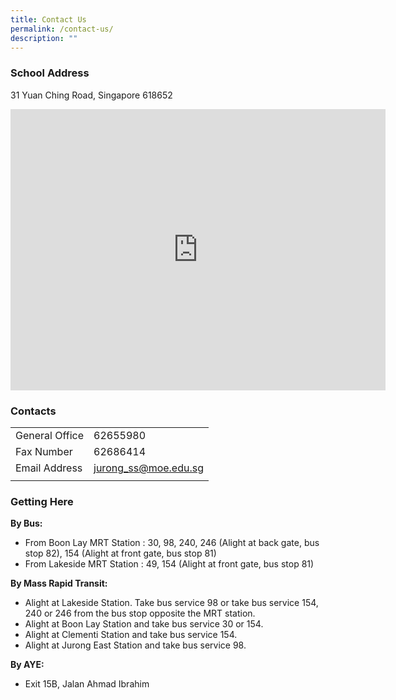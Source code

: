 ```yaml
---
title: Contact Us
permalink: /contact-us/
description: ""
---
```

### School Address

31 Yuan Ching Road, Singapore 618652

<iframe loading="lazy" allowfullscreen="" style="border:0;" height="450" width="600" src="https://www.google.com/maps/embed?pb=!1m18!1m12!1m3!1d3988.7428375416903!2d103.72209331525593!3d1.3303703620070761!2m3!1f0!2f0!3f0!3m2!1i1024!2i768!4f13.1!3m3!1m2!1s0x31da0ffec56040b1%3A0x5dfd1c9e5a2c2ca4!2sJurong%20Secondary%20School!5e0!3m2!1sen!2ssg!4v1677573451594!5m2!1sen!2ssg"></iframe>

### Contacts

|  |  |
|---|---|
| General Office | 62655980 |
| Fax Number | 62686414 |
| Email Address | jurong_ss@moe.edu.sg |
| | |

### Getting Here

**By Bus:** 
* From Boon Lay MRT Station : 30, 98, 240, 246 (Alight at back gate, bus stop 82), 154 (Alight at front gate, bus stop 81)
* From Lakeside MRT Station : 49, 154 (Alight at front gate, bus stop 81)

**By Mass Rapid Transit:** 
* Alight at Lakeside Station. Take bus service 98 or take bus service 154, 240 or 246 from the bus stop opposite the MRT station.
* Alight at Boon Lay Station and take bus service 30 or 154.
* Alight at Clementi Station and take bus service 154.
* Alight at Jurong East Station and take bus service 98.

**By AYE:**
* Exit 15B, Jalan Ahmad Ibrahim